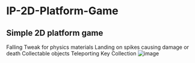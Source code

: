 # IP-2D-Platform-Game
## Simple 2D platform game
Falling
Tweak for physics materials
Landing on spikes causing damage or death
Collectable objects
Teleporting
Key Collection
![image](https://user-images.githubusercontent.com/8778135/225856280-60601b9c-d43c-4d24-9379-f83255cd08ba.png)

